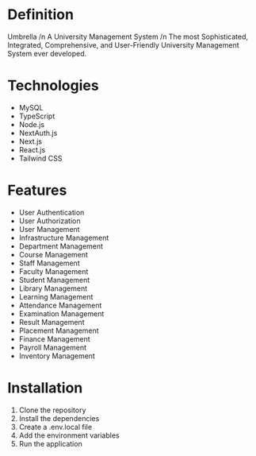 # Definition
Umbrella /n
A University Management System /n
The most Sophisticated, Integrated, Comprehensive, and User-Friendly University Management System ever developed.

# Technologies
- MySQL
- TypeScript
- Node.js
- NextAuth.js
- Next.js
- React.js
- Tailwind CSS

# Features
- User Authentication
- User Authorization
- User Management
- Infrastructure Management
- Department Management
- Course Management
- Staff Management
- Faculty Management
- Student Management
- Library Management
- Learning Management
- Attendance Management
- Examination Management
- Result Management
- Placement Management
- Finance Management
- Payroll Management
- Inventory Management

# Installation
1. Clone the repository
2. Install the dependencies
3. Create a .env.local file
4. Add the environment variables
5. Run the application
